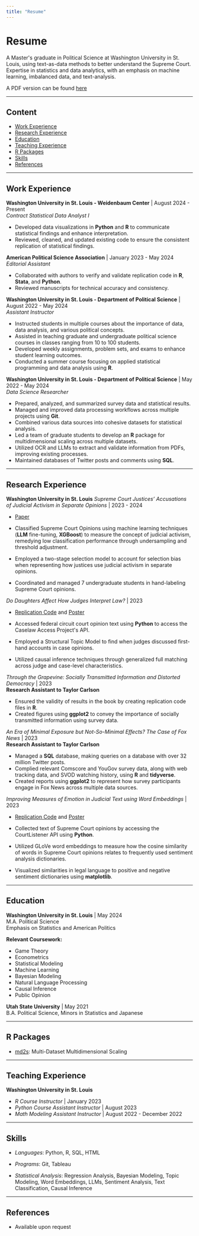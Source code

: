 ```yaml
---
title: "Resume"
---
```


# Resume

A Master's graduate in Political Science at Washington University in St. Louis, using text-as-data methods to better understand the Supreme Court. Expertise in statistics and data analytics, with an emphasis on machine learning, imbalanced data, and text-analysis.

A PDF version can be found [here](/files/resume.pdf)

---

## Content

* [Work Experience](#work-experience)
* [Research Experience](#research-experience)
* [Education](#education)
* [Teaching Experience](#teaching-experience)
* [R Packages](#r-packages)
* [Skills](#skills)
* [References](#references)

---

## Work Experience

**Washington University in St. Louis - Weidenbaum Center** | August 2024 - Present\
*Contract Statistical Data Analyst I*

- Developed data visualizations in **Python** and **R** to communicate statistical findings and enhance interpretation.
- Reviewed, cleaned, and updated existing code to ensure the consistent replication of statistical findings.

**American Political Science Association** | January 2023 - May 2024\
*Editorial Assistant*

- Collaborated with authors to verify and validate replication code in **R**, **Stata**, and **Python**.
- Reviewed manuscripts for technical accuracy and consistency.

**Washington University in St. Louis - Department of Political Science** | August 2022 - May 2024\
*Assistant Instructor*

- Instructed students in multiple courses about the importance of data, data analysis, and various political concepts. 
- Assisted in teaching graduate and undergraduate political science courses in classes ranging from 10 to 100 students.
- Developed weekly assignments, problem sets, and exams to enhance student learning outcomes.
- Conducted a summer course focusing on applied statistical programming and data analysis using **R**.

**Washington University in St. Louis - Department of Political Science** | May 2022 - May 2024\
*Data Science Researcher*

- Prepared, analyzed, and summarized survey data and statistical results.
- Managed and improved data processing workflows across multiple projects using **Git**.
- Combined various data sources into cohesive datasets for statistical analysis.
- Led a team of graduate students to develop an **R** package for multidimensional scaling across multiple datasets.
- Utilized OCR and LLMs to extract and validate information from PDFs, improving existing processes.
- Maintained databases of Twitter posts and comments using **SQL**.

---

## Research Experience

**Washington University in St. Louis**
*Supreme Court Justices’ Accusations of Judicial Activism in Separate Opinions* | 2023 - 2024

- [Paper](/files/third_year_paper.pdf)

- Classified Supreme Court Opinions using machine learning techniques (**LLM** fine-tuning, **XGBoost**) to measure the concept of judicial activism, remedying low classification performance through undersampling and threshold adjustment.
- Employed a two-stage selection model to account for selection bias when representing how justices use judicial activism in separate opinions.
- Coordinated and managed 7 undergraduate students in hand-labeling Supreme Court opinions.

*Do Daughters Affect How Judges Interpret Law?* | 2023

- [Replication Code](https://github.com/peterjbachman/causal_project) and [Poster](/files/causal_project.pdf)

- Accessed federal circuit court opinion text using **Python** to access the Caselaw Access Project's API.
- Employed a Structural Topic Model to find when judges discussed first-hand accounts in case opinions.
- Utilized causal inference techniques through generalized full matching across judge and case-level characteristics.


*Through the Grapevine: Socially Transmitted Information and Distorted Democracy* | 2023\
**Research Assistant to Taylor Carlson**

- Ensured the validity of results in the book by creating replication code files in **R**.
- Created figures using **ggplot2** to convey the importance of socially transmitted information using survey data.


*An Era of Minimal Exposure but Not-So-Minimal Effects? The Case of Fox News* | 2023\
**Research Assistant to Taylor Carlson**

- Managed a **SQL** database, making queries on a database with over 32 million Twitter posts.
- Complied relevant Comscore and YouGov survey data, along with web tracking data, and SVOD watching history, using **R** and **tidyverse**.
- Created reports using **ggplot2** to represent how survey participants engage in Fox News across multiple data sources.

*Improving Measures of Emotion in Judicial Text using  Word Embeddings* | 2023

- [Replication Code](https://github.com/peterjbachman/judicialEmbedding) and [Poster](/files/judicial_embeddings.pdf)

- Collected text of Supreme Court opinions by accessing the CourtListener API using **Python**.
- Utilized GLoVe word embeddings to measure how the cosine similarity of words in Supreme Court opinions relates to frequently used sentiment analysis dictionaries.
- Visualized similarities in legal language to positive and negative sentiment dictionaries using **matplotlib**.

---

## Education

**Washington University in St. Louis** | May 2024\
M.A. Political Science \
Emphasis on Statistics and American Politics

**Relevant Coursework:**

- Game Theory
- Econometrics
- Statistical Modeling
- Machine Learning
- Bayesian Modeling
- Natural Language Processing
- Causal Inference
- Public Opinion

**Utah State University** | May 2021\
B.A. Political Science, Minors in Statistics and Japanese

---

## R Packages

- [md2s](https://github.com/peterjbachman/md2s): Multi-Dataset Multidimensional Scaling

---

## Teaching Experience

**Washington University in St. Louis**
- *R Course Instructor* | January 2023
- *Python Course Assistant Instructor* | August 2023
- *Math Modeling Assistant Instructor* | August 2022 - December 2022

---

## Skills

- *Languages*: Python, R, SQL, HTML

- *Programs*: Git, Tableau

- *Statistical Analysis*: Regression Analysis, Bayesian Modeling, Topic Modeling, Word Embeddings, LLMs, Sentiment Analysis, Text Classification, Causal Inference

---

## References

- Available upon request